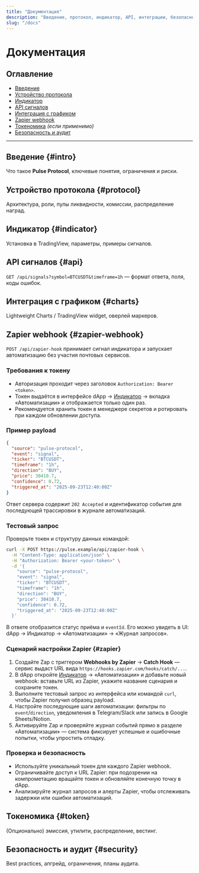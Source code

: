 ```yaml
---
title: "Документация"
description: "Введение, протокол, индикатор, API, интеграции, безопасность."
slug: "/docs"
---
```


# Документация

## Оглавление
- [Введение](#intro)  
- [Устройство протокола](#protocol)  
- [Индикатор](#indicator)  
- [API сигналов](#api)  
- [Интеграция с графиком](#charts)
- [Zapier webhook](#zapier-webhook)
- [Токеномика](#token) _(если применимо)_  
- [Безопасность и аудит](#security)

---

## Введение {#intro}
Что такое **Pulse Protocol**, ключевые понятия, ограничения и риски.

## Устройство протокола {#protocol}
Архитектура, роли, пулы ликвидности, комиссии, распределение наград.

## Индикатор {#indicator}
Установка в TradingView, параметры, примеры сигналов.

## API сигналов {#api}
`GET /api/signals?symbol=BTCUSDT&timeframe=1h` — формат ответа, поля, коды ошибок.

## Интеграция с графиком {#charts}
Lightweight Charts / TradingView widget, оверлей маркеров.

## Zapier webhook {#zapier-webhook}
`POST /api/zapier-hook` принимает сигнал индикатора и запускает автоматизацию без участия почтовых сервисов.

### Требования к токену
- Авторизация проходит через заголовок `Authorization: Bearer <token>`.
- Токен выдаётся в интерфейсе dApp → [Индикатор](/indicator) → вкладка «Автоматизации» и отображается только один раз.
- Рекомендуется хранить токен в менеджере секретов и ротировать при каждом обновлении доступа.

### Пример payload
```json
{
  "source": "pulse-protocol",
  "event": "signal",
  "ticker": "BTCUSDT",
  "timeframe": "1h",
  "direction": "BUY",
  "price": 30410.7,
  "confidence": 0.72,
  "triggered_at": "2025-09-23T12:40:00Z"
}
```
Ответ сервера содержит `202 Accepted` и идентификатор события для последующей трассировки в журнале автоматизаций.

### Тестовый запрос
Проверьте токен и структуру данных командой:

```bash
curl -X POST https://pulse.example/api/zapier-hook \
  -H "Content-Type: application/json" \
  -H "Authorization: Bearer <your-token>" \
  -d '{
    "source": "pulse-protocol",
    "event": "signal",
    "ticker": "BTCUSDT",
    "timeframe": "1h",
    "direction": "BUY",
    "price": 30410.7,
    "confidence": 0.72,
    "triggered_at": "2025-09-23T12:40:00Z"
  }'
```
В ответе отобразится статус приёма и `eventId`. Его можно увидеть в UI: dApp → Индикатор → «Автоматизации» → «Журнал запросов».

### Сценарий настройки Zapier {#zapier}
1. Создайте Zap с триггером **Webhooks by Zapier** → **Catch Hook** — сервис выдаст URL вида `https://hooks.zapier.com/hooks/catch/...`.
2. В dApp откройте [Индикатор](/indicator) → «Автоматизации» и добавьте новый webhook: вставьте URL из Zapier, укажите название сценария и сохраните токен.
3. Выполните тестовый запрос из интерфейса или командой `curl`, чтобы Zapier получил образец payload.
4. Настройте последующие шаги автоматизации: фильтры по `event`/`direction`, уведомления в Telegram/Slack или запись в Google Sheets/Notion.
5. Активируйте Zap и проверяйте журнал событий прямо в разделе «Автоматизации» — система фиксирует успешные и ошибочные попытки, чтобы упростить отладку.

### Проверка и безопасность
- Используйте уникальный токен для каждого Zapier webhook.
- Ограничивайте доступ к URL Zapier: при подозрении на компрометацию вращайте токен и обновляйте конечную точку в dApp.
- Анализируйте журнал запросов и алерты Zapier, чтобы отслеживать задержки или ошибки автоматизаций.

## Токеномика {#token}
(Опционально) эмиссия, утилити, распределение, вестинг.

## Безопасность и аудит {#security}
Best practices, апгрейд, ограничения, планы аудита.
